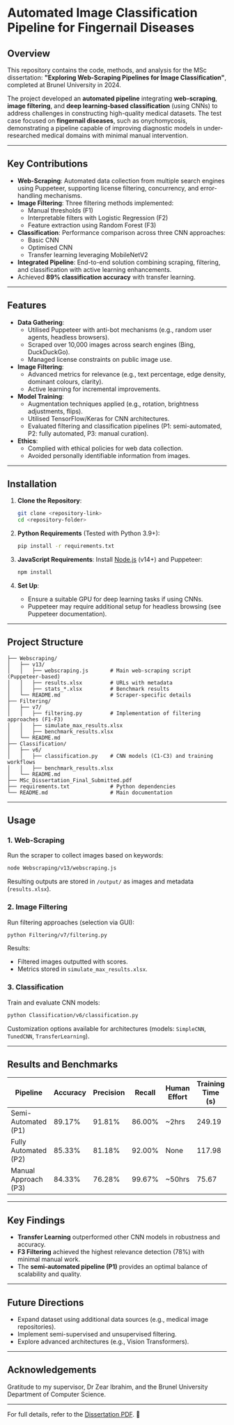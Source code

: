 # Automated Image Classification Pipeline for Fingernail Diseases

## Overview

This repository contains the code, methods, and analysis for the MSc dissertation: **"Exploring Web-Scraping Pipelines for Image Classification"**, completed at Brunel University in 2024. 

The project developed an **automated pipeline** integrating **web-scraping**, **image filtering**, and **deep learning-based classification** (using CNNs) to address challenges in constructing high-quality medical datasets. The test case focused on **fingernail diseases**, such as onychomycosis, demonstrating a pipeline capable of improving diagnostic models in under-researched medical domains with minimal manual intervention.

---

## Key Contributions

- **Web-Scraping**: Automated data collection from multiple search engines using Puppeteer, supporting license filtering, concurrency, and error-handling mechanisms.
- **Image Filtering**: Three filtering methods implemented:
  - Manual thresholds (F1)
  - Interpretable filters with Logistic Regression (F2)
  - Feature extraction using Random Forest (F3)
- **Classification**: Performance comparison across three CNN approaches:
  - Basic CNN
  - Optimised CNN
  - Transfer learning leveraging MobileNetV2
- **Integrated Pipeline**: End-to-end solution combining scraping, filtering, and classification with active learning enhancements.
- Achieved **89% classification accuracy** with transfer learning.

---

## Features

- **Data Gathering**:
  - Utilised Puppeteer with anti-bot mechanisms (e.g., random user agents, headless browsers).
  - Scraped over 10,000 images across search engines (Bing, DuckDuckGo).
  - Managed license constraints on public image use.
- **Image Filtering**:
  - Advanced metrics for relevance (e.g., text percentage, edge density, dominant colours, clarity).
  - Active learning for incremental improvements.
- **Model Training**:
  - Augmentation techniques applied (e.g., rotation, brightness adjustments, flips).
  - Utilised TensorFlow/Keras for CNN architectures.
  - Evaluated filtering and classification pipelines (P1: semi-automated, P2: fully automated, P3: manual curation).
- **Ethics**:
  - Complied with ethical policies for web data collection.
  - Avoided personally identifiable information from images.

---

## Installation

1. **Clone the Repository**:
   ```bash
   git clone <repository-link>
   cd <repository-folder>
   ```

2. **Python Requirements** (Tested with Python 3.9+):
   ```bash
   pip install -r requirements.txt
   ```

3. **JavaScript Requirements**:
   Install [Node.js](https://nodejs.org/) (v14+) and Puppeteer:
   ```bash
   npm install
   ```

4. **Set Up**:
   - Ensure a suitable GPU for deep learning tasks if using CNNs.
   - Puppeteer may require additional setup for headless browsing (see Puppeteer documentation).

---

## Project Structure

```
├── Webscraping/
│   ├── v13/
│   │   ├── webscraping.js       # Main web-scraping script (Puppeteer-based)
│   │   ├── results.xlsx         # URLs with metadata
│   │   ├── stats_*.xlsx         # Benchmark results
│   └── README.md                # Scraper-specific details
├── Filtering/
│   ├── v7/
│   │   ├── filtering.py         # Implementation of filtering approaches (F1-F3)
│   │   ├── simulate_max_results.xlsx
│   │   ├── benchmark_results.xlsx
│   └── README.md
├── Classification/
│   ├── v6/
│   │   ├── classification.py    # CNN models (C1-C3) and training workflows
│   │   ├── benchmark_results.xlsx
│   └── README.md
├── MSc_Dissertation_Final_Submitted.pdf
├── requirements.txt             # Python dependencies
└── README.md                    # Main documentation
```

---

## Usage

### 1. Web-Scraping

Run the scraper to collect images based on keywords:
```bash
node Webscraping/v13/webscraping.js
```

Resulting outputs are stored in `/output/` as images and metadata (`results.xlsx`).

### 2. Image Filtering

Run filtering approaches (selection via GUI):
```bash
python Filtering/v7/filtering.py
```

Results:
- Filtered images outputted with scores.
- Metrics stored in `simulate_max_results.xlsx`.

### 3. Classification

Train and evaluate CNN models:
```bash
python Classification/v6/classification.py
```

Customization options available for architectures (models: `SimpleCNN`, `TunedCNN`, `TransferLearning`).

---

## Results and Benchmarks

| **Pipeline** | **Accuracy** | **Precision** | **Recall** | **Human Effort** | **Training Time (s)** |
|--------------|--------------|---------------|------------|-------------------|-----------------------|
| Semi-Automated (P1) | 89.17%       | 91.81%        | 86.00%     | ~2hrs             | 249.19                |
| Fully Automated (P2) | 85.33%       | 81.18%        | 92.00%     | None              | 117.98                |
| Manual Approach (P3)  | 84.33%       | 76.28%        | 99.67%     | ~50hrs            | 75.67                 |

---

## Key Findings

- **Transfer Learning** outperformed other CNN models in robustness and accuracy.
- **F3 Filtering** achieved the highest relevance detection (78%) with minimal manual work.
- The **semi-automated pipeline (P1)** provides an optimal balance of scalability and quality.

---

## Future Directions

- Expand dataset using additional data sources (e.g., medical image repositories).
- Implement semi-supervised and unsupervised filtering.
- Explore advanced architectures (e.g., Vision Transformers).

---

## Acknowledgements

Gratitude to my supervisor, Dr Zear Ibrahim, and the Brunel University Department of Computer Science.

---

For full details, refer to the [Dissertation PDF](./MSc_Dissertation_Final_Submitted.pdf). 🚀
